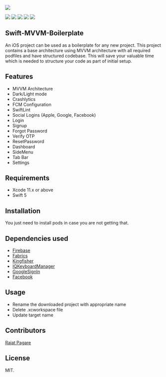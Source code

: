 ![](https://user-images.githubusercontent.com/48824188/75013106-82453000-54a9-11ea-94ec-a5d421dec9b3.png)


![](https://badgen.net/github/stars/SystangoTechnologies/Swift-MVVM-Boilerplate) ![](https://badgen.net/github/tag/SystangoTechnologies/Swift-MVVM-Boilerplate) ![](https://badgen.net/github/release/SystangoTechnologies/Swift-MVVM-Boilerplate) ![](https://badgen.net/github/issues/SystangoTechnologies/Swift-MVVM-Boilerplate) ![](https://badgen.net/github/license/SystangoTechnologies/Swift-MVVM-Boilerplate)

## Swift-MVVM-Boilerplate

An iOS project can be used as a boilerplate for any new project. This project contains a base architecture using MVVM architecture with all required podfiles and have structured codebase. This will save your valuable time which is needed to structure your code as part of initial setup.

## Features

- MVVM Architecture
- Dark/Light mode
- Crashlytics
- FCM Configuration
- SwiftLint
- Social Logins (Apple, Google, Facebook)
- Login
- Signup
- Forgot Password
- Verify OTP
- ResetPassword
- Dashboard
- SideMenu 
- Tab Bar
- Settings

## Requirements

- Xcode 11.x or above
- Swift 5

## Installation

You just need to install pods in case you are not getting that.

## Dependencies used

- [Firebase](https://github.com/firebase/firebase-ios-sdk)
- [Fabrics](https://fabric.io/kits/ios/crashlytics/install)
- [Kingfisher](https://github.com/onevcat/Kingfisher)
- [IQKeyboardManager](https://github.com/hackiftekhar/IQKeyboardManager)
- [GoogleSignIn](https://github.com/googlesamples/google-services/tree/master/ios/signin)
- [Facebook](https://github.com/facebook/facebook-ios-sdk)

## Usage

- Rename the downloaded project with appropriate name
- Delete .xcworkspace file
- Update target name

## Contributors

[Rajat Pagare](https://in.linkedin.com/in/%EF%A3%BF-rajat-pagare-5b426141)

## License
MIT.
